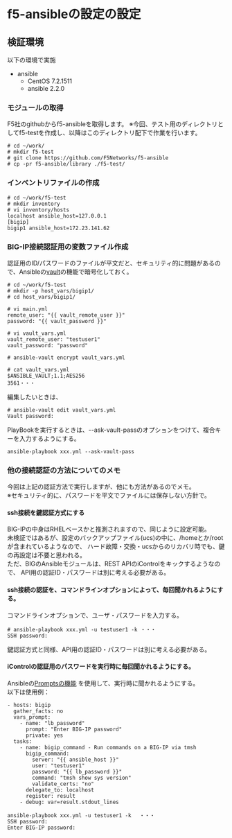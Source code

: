 # f5-ansibleの設定の設定

## 検証環境
以下の環境で実施

- ansible
  - CentOS 7.2.1511
  - ansible 2.2.0

### モジュールの取得
F5社のgithubからf5-ansibleを取得します。
※今回、テスト用のディレクトリとしてf5-testを作成し、以降はこのディレクトリ配下で作業を行います。

```
# cd ~/work/
# mkdir f5-test
# git clone https://github.com/F5Networks/f5-ansible
# cp -pr f5-ansible/library ./f5-test/
```

### インベントリファイルの作成

```
# cd ~/work/f5-test
# mkdir inventory
# vi inventory/hosts
localhost ansible_host=127.0.0.1
[bigip]
bigip1 ansible_host=172.23.141.62
```

### BIG-IP接続認証用の変数ファイル作成
認証用のID/パスワードのファイルが平文だと、セキュリティ的に問題があるので、Ansibleの[vault](http://docs.ansible.com/ansible/playbooks_vault.html)の機能で暗号化しておく。

```
# cd ~/work/f5-test
# mkdir -p host_vars/bigip1/
# cd host_vars/bigip1/

# vi main.yml
remote_user: "{{ vault_remote_user }}"
password: "{{ vault_password }}"

# vi vault_vars.yml
vault_remote_user: "testuser1"
vault_password: "password"

# ansible-vault encrypt vault_vars.yml

# cat vault_vars.yml
$ANSIBLE_VAULT;1.1;AES256
3561・・・
```
編集したいときは、
```
# ansible-vault edit vault_vars.yml
Vault password:
```

PlayBookを実行するときは、--ask-vault-passのオプションをつけて、複合キーを入力するようにする。
```
ansible-playbook xxx.yml --ask-vault-pass
```

### 他の接続認証の方法についてのメモ

今回は上記の認証方法で実行しますが、他にも方法があるのでメモ。  
※セキュリティ的に、パスワードを平文でファイルには保存しない方針で。

#### ssh接続を鍵認証方式にする

BIG-IPの中身はRHELベースかと推測されますので、同じように設定可能。  
未検証ではあるが、設定のバックアップファイル(ucs)の中に、/homeとか/rootが含まれているようなので、
ハード故障・交換・ucsからのリカバリ時でも、鍵の再設定は不要と思われる。   
ただ、BIGのAnsibleモジュールは、REST APIのiControlをキックするようなので、
API用の認証ID・パスワードは別に考える必要がある。

#### ssh接続の認証を、コマンドラインオプションによって、毎回聞かれるようにする。

コマンドラインオプションで、ユーザ・パスワードを入力する。

```
# ansible-playbook xxx.yml -u testuser1 -k ・・・
SSH password:
```

鍵認証方式と同様、API用の認証ID・パスワードは別に考える必要がある。

#### iControlの認証用のパスワードを実行時に毎回聞かれるようにする。

Ansibleの[Promptsの機能](http://docs.ansible.com/ansible/playbooks_prompts.html)
を使用して、実行時に聞かれるようにする。  
以下は使用例：
```
- hosts: bigip
  gather_facts: no
  vars_prompt:
    - name: "lb_password"
      prompt: "Enter BIG-IP password"
      private: yes
  tasks:
    - name: bigip_command - Run commands on a BIG-IP via tmsh
      bigip_command:
        server: "{{ ansible_host }}"
        user: "testuser1"
        password: "{{ lb_password }}"
        command: "tmsh show sys version"
        validate_certs: "no"
      delegate_to: localhost
      register: result
    - debug: var=result.stdout_lines
```

```
ansible-playbook xxx.yml -u testuser1 -k　 ・・・
SSH password:
Enter BIG-IP password:
```
